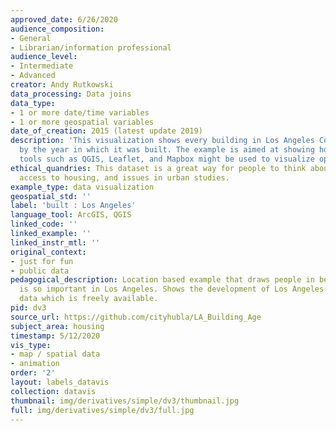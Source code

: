 ```yaml
---
approved_date: 6/26/2020
audience_composition:
- General
- Librarian/information professional
audience_level:
- Intermediate
- Advanced
creator: Andy Rutkowski
data_processing: Data joins
data_type:
- 1 or more date/time variables
- 1 or more geospatial variables
date_of_creation: 2015 (latest update 2019)
description: 'This visualization shows every building in Los Angeles County mapped
  by the year in which it was built. The example is aimed at showing how open source
  tools such as QGIS, Leaflet, and Mapbox might be used to visualize open data. '
ethical_quandries: This dataset is a great way for people to think about development,
  access to housing, and issues in urban studies.
example_type: data visualization
geospatial_std: ''
label: 'built : Los Angeles'
language_tool: ArcGIS, QGIS
linked_code: ''
linked_example: ''
linked_instr_mtl: ''
original_context:
- just for fun
- public data
pedagogical_description: Location based example that draws people in because housing
  is so important in Los Angeles. Shows the development of Los Angeles via building
  data which is freely available.
pid: dv3
source_url: https://github.com/cityhubla/LA_Building_Age
subject_area: housing
timestamp: 5/12/2020
vis_type:
- map / spatial data
- animation
order: '2'
layout: labels_datavis
collection: datavis
thumbnail: img/derivatives/simple/dv3/thumbnail.jpg
full: img/derivatives/simple/dv3/full.jpg
---
```

